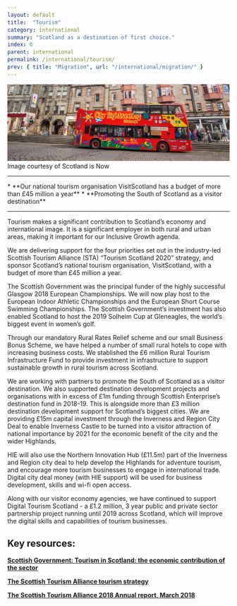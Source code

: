 ```yaml
---
layout: default
title:  "Tourism"
category: international
summary: "Scotland as a destination of first choice."
index: 6
parent: international
permalink: /international/tourism/
prev: { title: "Migration", url: "/international/migration/" }
---
```

![A sightseeing bus](/assets/images/pageimages/International.5.jpg)  
Image courtesy of Scotland is Now
<br>
<hr>
* **Our national tourism organisation VisitScotland has a budget of more than £45 million a year**
* **Promoting the South of Scotland as a visitor destination**

<hr>

Tourism makes a significant contribution to Scotland’s economy and international image. It is a significant employer in both rural and urban areas, making it important for our Inclusive Growth agenda.

We are delivering support for the four priorities set out in the industry-led Scottish Tourism Alliance (STA) “Tourism Scotland 2020” strategy, and sponsor Scotland’s national tourism organisation, VisitScotland, with a budget of more than £45 million a year.

The Scottish Government was the principal funder of the highly successful Glasgow 2018 European Championships. We will now play host to the European Indoor Athletic Championships and the European Short Course Swimming Championships.  The Scottish Government’s investment has also enabled Scotland to host the 2019 Solheim Cup at Gleneagles, the world’s biggest event in women’s golf.

Through  our mandatory Rural Rates Relief scheme and our small Business Bonus Scheme, we have helped a number of small rural hotels to cope with increasing business costs. We stablished the £6 million Rural Tourism Infrastructure Fund to provide investment in infrastructure to support sustainable growth in rural tourism across Scotland.

We are working with partners to promote the South of Scotland as a visitor destination. We also supported destination development projects and organisations with in excess of £1m funding through Scottish Enterprise’s destination fund in 2018-19. This is alongside more than £3 million destination development support for Scotland’s biggest cities. We are providing £15m capital investment  through the Inverness and Region City Deal to enable Inverness Castle to be turned into a visitor attraction of national importance by 2021 for the economic benefit of the city and the wider Highlands.

HIE will also use the Northern Innovation Hub (£11.5m) part of the Inverness and Region city deal to help develop the Highlands for adventure tourism, and encourage more tourism businesses to engage in international trade.  Digital city deal money (with HIE support) will be used for business development, skills and wi-fi open access.

Along with our visitor economy agencies, we have continued to support Digital Tourism Scotland - a £1.2 million, 3 year public and private sector partnership project running until 2019 across Scotland, which will improve the digital skills and capabilities of tourism businesses.

## Key resources:

**[Scottish Government: Tourism in Scotland: the economic contribution of the sector](https://beta.gov.scot/publications/tourism-scotland-economic-contribution-sector/)**  

**[The Scottish Tourism Alliance tourism strategy](http://scottishtourismalliance.co.uk/page/national-strategy/)**  

**[The Scottish Tourism Alliance 2018 Annual report, March 2018](http://scottishtourismalliance.co.uk/uploads/TS2020/TS2018.compressed.pdf)**   




 
